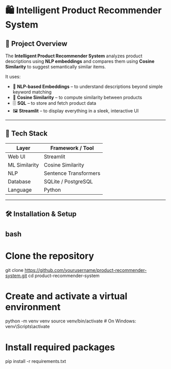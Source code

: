 # 🛍️ Intelligent Product Recommender System

## 📌 Project Overview

The **Intelligent Product Recommender System** analyzes product descriptions using **NLP embeddings** and compares them using **Cosine Similarity** to suggest semantically similar items.

It uses:

- 🧠 **NLP-based Embeddings** – to understand descriptions beyond simple keyword matching  
- 🧮 **Cosine Similarity** – to compute similarity between products  
- 🗄️ **SQL** – to store and fetch product data  
- 🖼️ **Streamlit** – to display everything in a sleek, interactive UI

---

## 🚀 Tech Stack

| Layer             | Framework / Tool            |
|------------------|-----------------------------|
| Web UI           | Streamlit                   |
| ML Similarity    | Cosine Similarity           |
| NLP              | Sentence Transformers       |
| Database         | SQLite / PostgreSQL         |
| Language         | Python                      |

---

## 🛠️ Installation & Setup

## bash
# Clone the repository
git clone https://github.com/yourusername/product-recommender-system.git
cd product-recommender-system

# Create and activate a virtual environment
python -m venv venv
source venv/bin/activate       # On Windows: venv\Scripts\activate

# Install required packages
pip install -r requirements.txt
